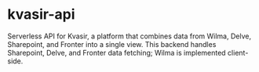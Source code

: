 # kvasir-api
Serverless API for Kvasir, a platform that combines data from Wilma, Delve, Sharepoint, and Fronter into a single view. This backend handles Sharepoint, Delve, and Fronter data fetching; Wilma is implemented client-side.
